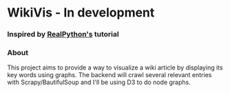 # WikiVis - In development

### Inspired by [RealPython's](https://realpython.com/blog/python/flask-by-example-part-1-project-setup/) tutorial

### About

This project aims to provide a way to visualize a wiki article by displaying its key words using graphs. The backend will crawl several relevant entries with Scrapy/BautifulSoup and I'll be using D3 to do node graphs. 